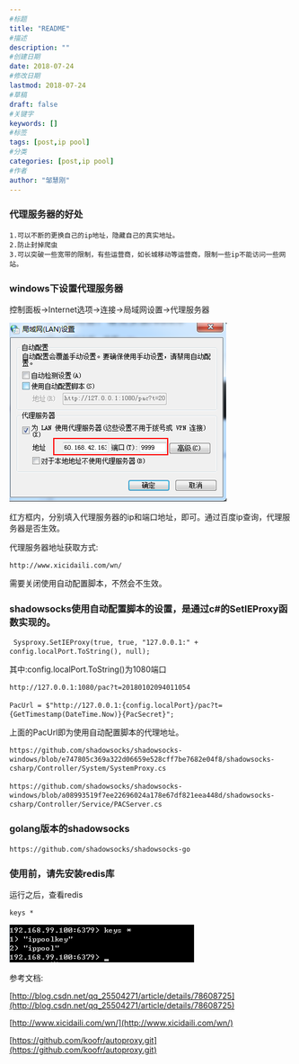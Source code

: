 ```yaml
---
#标题
title: "README"
#描述
description: ""
#创建日期
date: 2018-07-24
#修改日期
lastmod: 2018-07-24
#草稿
draft: false
#关键字
keywords: []
#标签
tags: [post,ip pool]
#分类
categories: [post,ip pool]
#作者
author: "邹慧刚"
---
```

### 代理服务器的好处

	1.可以不断的更换自己的ip地址，隐藏自己的真实地址。
	2.防止封掉爬虫
	3.可以突破一些宽带的限制，有些运营商，如长城移动等运营商，限制一些ip不能访问一些网站。

### windows下设置代理服务器

控制面板->Internet选项->连接->局域网设置->代理服务器

![image](./images/20171231225140.png)

红方框内，分别填入代理服务器的ip和端口地址，即可。通过百度ip查询，代理服务器是否生效。

代理服务器地址获取方式:

	http://www.xicidaili.com/wn/

需要关闭使用自动配置脚本，不然会不生效。



### shadowsocks使用自动配置脚本的设置，是通过c#的SetIEProxy函数实现的。

	 Sysproxy.SetIEProxy(true, true, "127.0.0.1:" + config.localPort.ToString(), null);

其中:config.localPort.ToString()为1080端口

	http://127.0.0.1:1080/pac?t=20180102094011054

 	PacUrl = $"http://127.0.0.1:{config.localPort}/pac?t={GetTimestamp(DateTime.Now)}{PacSecret}";

上面的PacUrl即为使用自动配置脚本的代理地址。

	https://github.com/shadowsocks/shadowsocks-windows/blob/e747805c369a322d06659e528cff7be7682e04f8/shadowsocks-csharp/Controller/System/SystemProxy.cs

	https://github.com/shadowsocks/shadowsocks-windows/blob/a08993519f7ee22696024a178e67df821eea448d/shadowsocks-csharp/Controller/Service/PACServer.cs


### golang版本的shadowsocks

	https://github.com/shadowsocks/shadowsocks-go


### 使用前，请先安装redis库

运行之后，查看redis

	keys *

![image](./images/20171230225143.png)



参考文档:

[http://blog.csdn.net/qq_25504271/article/details/78608725](http://blog.csdn.net/qq_25504271/article/details/78608725)

[http://www.xicidaili.com/wn/](http://www.xicidaili.com/wn/)

[https://github.com/koofr/autoproxy.git](https://github.com/koofr/autoproxy.git)